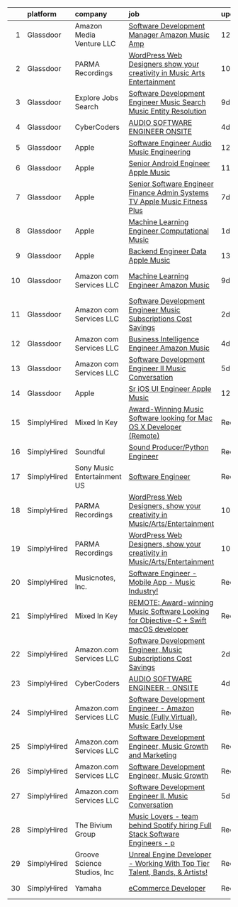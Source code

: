 

|    | platform    | company                     | job                                                                                                                                                                                                                                                                                                                                                                                                                                                                                                                                                                                                                                                                                                                                                                                                                                                                                                                                                                                                                                                                                                                                                                                                                                                                                                                                                                                                                                                                       | update_time   | location                  |
|---:|:------------|:----------------------------|:--------------------------------------------------------------------------------------------------------------------------------------------------------------------------------------------------------------------------------------------------------------------------------------------------------------------------------------------------------------------------------------------------------------------------------------------------------------------------------------------------------------------------------------------------------------------------------------------------------------------------------------------------------------------------------------------------------------------------------------------------------------------------------------------------------------------------------------------------------------------------------------------------------------------------------------------------------------------------------------------------------------------------------------------------------------------------------------------------------------------------------------------------------------------------------------------------------------------------------------------------------------------------------------------------------------------------------------------------------------------------------------------------------------------------------------------------------------------------|:--------------|:--------------------------|
|  1 | Glassdoor   | Amazon Media Venture LLC    | [Software Development Manager  Amazon Music  Amp](https://www.glassdoor.com/partner/jobListing.htm?pos=114&ao=1136043&s=58&guid=00000181c8055d71833d84b2e7a37202&src=GD_JOB_AD&t=SR&vt=w&cs=1_b3653f12&cb=1656918204034&jobListingId=1007954871542&jrtk=3-0-1g740andbis39801-1g740andqjrpf800-272dfb7393a6fc12-)                                                                                                                                                                                                                                                                                                                                                                                                                                                                                                                                                                                                                                                                                                                                                                                                                                                                                                                                                                                                                                                                                                                                                          | 12d           | Irvine, CA                |
|  2 | Glassdoor   | PARMA Recordings            | [WordPress Web Designers  show your creativity in Music Arts Entertainment](https://www.glassdoor.com/partner/jobListing.htm?pos=101&ao=1110586&s=58&guid=00000181c8055d71833d84b2e7a37202&src=GD_JOB_AD&t=SR&vt=w&ea=1&cs=1_01ca4a7b&cb=1656918204033&jobListingId=1007960095074&cpc=654405A9B1E0A9F5&jrtk=3-0-1g740andbis39801-1g740andqjrpf800-a51dcf66eccc53eb--6NYlbfkN0BMd6i3W3qmAtDke4ZitYLMBEMpVvOQU_aO9JUqgRRkgwDvgaVV8jWDDkXv0s9VdhdFtp8vgpc7Xd14geBqCVRfeb-Zk2gFUWrnzfN3CO7_Kshg7e9lFPeLlS31PbWmaUmDuWqBwBaZIqP5E8OfSbZVpgw5zRAc4LpRHBRqxyh3tAhzUrHfLFIfhkH6S2Qey-ZjAwgkHGvcvkyjtcbZysCQ30PVRBpIdY3RQXy4zyKkaS4qe9oVUWekA49-oIxJxkpy5KvusDeMbsJnw502gAX9Kyk1269IovBKnoIUoXsyeU6uOJ2EeA54OrrCyDQiMaLTLZCP_e1FFnrysVDHZhRiok08Z_p4UemiBImOaiHMC3Mq_nNwJ51DwejTHFl3Wo1gddUtQcxidGouOroPZgzbDKK7DibD516Lw3BJ4i1SfMRQiFGIyqP4BTtI2uus0eb_WO8qo9FQgBHN5ZtVp3e20eLEw_pALID_rwLM7n4O9zubYcgGfDDVevGwUWTw7kGZajyvB8o00150uxSFzesfGOYxh3jeN2zJ4VzwkQFl-s_kRPwalQbh)                                                                                                                                                                                                                                                                                                                                                                                                                                                                                                      | 10d           | Remote                    |
|  3 | Glassdoor   | Explore Jobs Search         | [Software Development Engineer   Music Search  Music Entity Resolution](https://www.glassdoor.com/partner/jobListing.htm?pos=111&ao=1136043&s=58&guid=00000181c8055d71833d84b2e7a37202&src=GD_JOB_AD&t=SR&vt=w&cs=1_46215d47&cb=1656918204034&jobListingId=1007961461664&jrtk=3-0-1g740andbis39801-1g740andqjrpf800-4cab3878edebe805-)                                                                                                                                                                                                                                                                                                                                                                                                                                                                                                                                                                                                                                                                                                                                                                                                                                                                                                                                                                                                                                                                                                                                    | 9d            | San Francisco, CA         |
|  4 | Glassdoor   | CyberCoders                 | [AUDIO SOFTWARE ENGINEER   ONSITE](https://www.glassdoor.com/partner/jobListing.htm?pos=105&ao=1110586&s=58&guid=00000181c8055d71833d84b2e7a37202&src=GD_JOB_AD&t=SR&vt=w&ea=1&cs=1_3adc698e&cb=1656918204034&jobListingId=1007971116105&cpc=A65DF3A704A48F9B&jrtk=3-0-1g740andbis39801-1g740andqjrpf800-7de74258abef3f4f--6NYlbfkN0CpFJQzrgRR8WqXWK1qKKEqALWJw739KlKqr2H-MSI4eoBlI4EFrmor2FYZMP3muM22GLzNsMmROHlFnW462upHBo16MwKCrZUPY5sbUmJVvFgZlZOB6K4TTBzV2oLj440xyaVcRxuZVT_JFALo6hknkCb_DgauWlCsisZ6WgS4VPUdUOmzlgbvqFcLkketRrYZbN2fmxJtLc6q0Vhw5ZQTQ9HxYvOhdhLcFYb2EqjjDlPZN-sULKtUHUdQfqXo149bYFzyOnNZQYNQRchAtFqLank7kjQrbKoONaxkwM_9O1R0YPGz2jPl5GjBOJK_EAFcJQHK0S28pESvkdXqIJbX80LE566mxsS4zugtphxjSnoiaoHDkbl-Yvk8b_AFyho1la5gPxb-wxjfa3Fc5ej1hqzyNG_jr1SnkzVUkrH2VU4SftkpSuTj_NevVTMpWfMraMqArI0LfZNMVlCXO3lD4FhATKiUSUbiTx1dsIjEYkOvmMjhSa8Iu2t66IqTUN3TOairXV-H-l4ofUu5qlw2adrQFm-1YsgplrxNN2TF2hJqLYqeteUQrOFBUQ7E0_ut3IIZad5DNw05MqiiSQx3O2c00m-p6eDxZnK6rYpZK02fnID0Wns0zqK2wv3P4QBM8xhp-4sJ4xzjJmqRrSkxEQ8QNQEPeiXi0oJQbCy1vLuMiWjrumuuiT7Eqwr0Q3N-lXjarFacad9kw2IlqdEO-XwiHESDhcxAqAaBUonz-MkPHwlWVGulXyd4BRTr6_VBDSBWZr5yicxqiFGpS_EKEOSEPT_NlaVAcPrAI-E_l9Q-8kS_Uc3czleyCExAUXORw_t-IBOQabrlBTeL1Tylue-YQ-83WbZMczj8Cop8SWKaPjRu5huZ37adNsXYEKQpD9bmNDU9RIE9VzJ9E6ag4VJF0awwJkHIQEMPEsVbARBo_RvOWRQiOFpdAPzgAs1hRyVZ3-lZW0FUe8Y0McOHFfKXk4AU4E0%3D)                                                                                                 | 4d            | San Jose, CA              |
|  5 | Glassdoor   | Apple                       | [Software Engineer   Audio Music Engineering](https://www.glassdoor.com/partner/jobListing.htm?pos=107&ao=1110586&s=58&guid=00000181c8055d71833d84b2e7a37202&src=GD_JOB_AD&t=SR&vt=w&cs=1_cdf83bf7&cb=1656918204034&jobListingId=1007955803226&cpc=3BA4CE39D5B5DEF5&jrtk=3-0-1g740andbis39801-1g740andqjrpf800-07fc713e99e0f44e--6NYlbfkN0BvKrLyj5gPmtZO9T8euul8TCxuuKNOtzRJOomxnwSEodTz2Bc-sPZlt2Zgji_QUXEoe6bix8IQO9KJAqCqjS3W22at7KGCG8P6CXEBKXujWcWwa2EQZcyIHQxth33FLbYNB8-fiR04eFU6xW2u41MJ5P63LixKzVKZ4XeFgNj8aDnk5FgksZdGogIof_9kuLEEqt_EQ5VbzVHEuZRSR11R_gT6puiogfJWMACNWcBTuzzVgU7ozwhGypikxAubKFqYxrW4y-FggZqFJKq9c01gub8CnVFtxQpD_gjnoh1489lGX-jyRX2nyC3W_H8xPjcjkNYuyrrB4iDEFst-GoQ524s4RP3ilUkb70cUkOsPvhhDbl7Y7spEqUqsgsWnXQKqSdyyerwgl-CPOGAyY29ri_QNXJ_ElUvcNp0qYhSBXy8m05tV2sDbkot6HS9DpodOMeCcwjUXu_fL0b4iR1IUd6_pow4Ix5ajLtLJFxFDP1_vndYjTgvja3L-VoKixqJKJryZdlNl-J2JoQoOYli53kyLN5lNIbxGC4dvNBdBe__7G56CA8J2_ijCrchU0NLQ3S1Pm8ceM9RV0cImRCBoPM9AhSNcgAD4WoLnJZ_U8s0jrh1r3mdCm_nrbQ3SgMl3rcmWDz8k_fkNB6ORCRiczNHCFjRjTe1j2rlY6JrFzB-NP1seOG6i5W81260FCt0r3nWz-WkB9_34ugKXq0ffR2qwJZkAbTs1Edg4qasYQjIL7yp5io1IRFI53P96xUtdpKvPvIOIEKqX_L08sC3FzUdC_Vz9mV2VqA1To_toesY0tOaUvtwWBHQZuUBwC7rsRpmkDwYX-eG91tt0c74draNbP3ndxHOXp5oMYSf1uEsU_dYBOR0ftogE2D3zNBrFF9o3_SxqLlRmLYauVEtkyKf20BYegI6oh-nWVo23utOKE1frBg0Yy37EQvBrsqo33bDzzZcoRdPvLmsXcd-FnTz4iy0Ysrc%3D)                                                                                           | 12d           | Cupertino, CA             |
|  6 | Glassdoor   | Apple                       | [Senior Android Engineer   Apple Music](https://www.glassdoor.com/partner/jobListing.htm?pos=106&ao=1110586&s=58&guid=00000181c8055d71833d84b2e7a37202&src=GD_JOB_AD&t=SR&vt=w&cs=1_15cde9e3&cb=1656918204033&jobListingId=1007958336118&cpc=3DB599BF2F4828F0&jrtk=3-0-1g740andbis39801-1g740andqjrpf800-a70bb27c68a7a6c6--6NYlbfkN0BvKrLyj5gPmtZO9T8euul8TCxuuKNOtzRJOomxnwSEodTz2Bc-sPZlC5mDe-NOaJgTibUZKWwoj1L5CZzuCvYelZTCfuoFm050DBiCh4fW3g-g9QvrvuGh2I-00PtdeaHO2a5ACvBLmptIwfTXWCMvWShVtPZBMuwfxpqy-2sTJ-VLft4x4_OXp6vkQjobozK2FjTbiIHtMP3SeoKo1BgnHWfjmBWHil0A1_eeNhGnV7plBAU4rdFs9pDhxRGfAZpzzjJtIoK0KGmikG1d0weB0M_ZFNGtdNPfaIfcggkAOltzIqr5I3itDM7FqxbPwFekoQADYjaHHtZEV9z0v5KpAlanaDSXfI27U_ZAGRPB25baUKwko48f-oA3ofxKTJthoByMglS1Pa_46jQUe7lPwBGgPmmLyFfWIJ2MqPyn5fCHFQMOQlAEQkwubGR-QNI0dnZbOItMcNrmKY27r6SKgJXk8Rn7JwXvtwoaD9ALnv8EN27zlIawD2FM0pk-rwULfsBJTOrktD_8nkJXGXOGsKGx3ChsVG-7mWcEV_m-_Raig_ZjF47Pfrq_7O4gL_-6E6NZ8xvA9ZXh8BbCj2fGk_holL-pw-NdVV741t0WznyuRxFU2HNMU1p-3366VFUVmX1XtwhookVTOy4NbeEwAim-v47cuemrjy5xG8aiDV7MyP0O9tKRL4S7mHUMGIJQuKN5ivCxaFX9-OuCckLeMcZfHg-XgM8BsgYztwBBxzCHdxmVZ1pRObOaFV5HT1cyb5pP-ATrAQiDAPWlo21wdd7LDwfdb5VNScJ4upM8NHfA_ZtdLjJLsrgFJCd2nK5MDKehpku-nY852IXdcuKkt9QQ9ml1QT11XT6GvuYTkU4Ewr2o3xQSCw3V6t3BavPGvt9ILxOt9NO-msABnt4Oh6loeuPvSY40yrc60YGmCiYDTtQcugZ2ZD_mlMfkWvBILHL6jxEm9ar7OUb5Vg3MSFkAjW6okP0%3D)                                                                                                 | 11d           | San Diego, CA             |
|  7 | Glassdoor   | Apple                       | [Senior Software Engineer   Finance   Admin Systems  TV   Apple Music  Fitness Plus ](https://www.glassdoor.com/partner/jobListing.htm?pos=104&ao=1110586&s=58&guid=00000181c8055d71833d84b2e7a37202&src=GD_JOB_AD&t=SR&vt=w&cs=1_3a5727a6&cb=1656918204033&jobListingId=1007965233471&cpc=A65DF3A704A48F9B&jrtk=3-0-1g740andbis39801-1g740andqjrpf800-ae0f27bdc28e0250--6NYlbfkN0BvKrLyj5gPmtZO9T8euul8TCxuuKNOtzRJOomxnwSEodTz2Bc-sPZlADHp0xxmf8VeuY8ylQRai-V3wvVX6caqz5RJ_LZ51DxmtvWx3a9Ex-8fRZnA-0QSTxhEYtCWdU7hfwLK5xjTM-lnW3XaidCgOmivPDNDQqkpJxlrl9kv11H3vqiZ-nH8a7aUA8IMplL-0bv8byJ5KZucl-Bxwt3HsHQ9TOK_P1J9p3wJX8Sn37ZArQ_gn0gYWU55N-Ttbh8ViMN6xdfbxa-3fttUrqOP5GXro5jUByov1GfrwimKsg-x3ZCJa44d9RVb7zOdD4tDthFGDytxG19_WP5AJIg-5eMAYl2ajUp9BbNW4LzIMJ2JnpnEHMjfHZtiVelNfDzo94LBbjKUJx1b996qF8H3WHcnSUWhHpB90y5UJvtclcogr5eoH9bOn7nzs1Y8uQkvSXDYYwNMrNtP50-e9EaTd7O_eB-S_Xscuehmy3nTOygYvEVxLt_FR-volvOJwZ2wk5nNiygECf0-pR5Vas0K8mO48gi2R8SlNaAZOhM6wzU6e363K8N26Ko4yq8nkkFI0X43CCwtFQZRsFIKfY6KuP95jRSLzvCvhsFVxBuE28i0sjWPcpPdCNmZc_v91UkDsnvu5DMLsH5kW2bHs_KxMIeV2NbGYUlh1XP_BrVFln9nZtK286sViK2P-PoaIyev8sPHLerhdRXSPdrQGdnmEHuDJLk_XF8hjTv0xu3EYfSMjRKfydDJamZsytvd6W3Gv2DNMPIxVyxHxsR4X0j8O_BHkk0wKna4a4LKWqbYWurPczpCHOaKsqcvr8OQxcv45bklX73rZVsYMAGYegsgUq1W3ZydVinw-PNK7GQ3Sif_wxULG4mmMUg1PHo62HMyacHOcRpEo4guUfJeHoSKVY_QSDW53skzqiI2bOBbZkkxGFYu3-3JM5jCfruSZMmUO4K-3_EM4-VTauKL79jKQyCQAmcCl9qLfK97Vvq7a3SyvXTlA5awzTFQuJLada2AVdwslyuCyBATgwVq06Sq) | 7d            | Austin, TX                |
|  8 | Glassdoor   | Apple                       | [Machine Learning Engineer  Computational Music](https://www.glassdoor.com/partner/jobListing.htm?pos=112&ao=1136043&s=58&guid=00000181c8055d71833d84b2e7a37202&src=GD_JOB_AD&t=SR&vt=w&cs=1_03177bf3&cb=1656918204034&jobListingId=1007979225854&jrtk=3-0-1g740andbis39801-1g740andqjrpf800-67f1049acc28ea52-)                                                                                                                                                                                                                                                                                                                                                                                                                                                                                                                                                                                                                                                                                                                                                                                                                                                                                                                                                                                                                                                                                                                                                           | 1d            | Portland, OR              |
|  9 | Glassdoor   | Apple                       | [Backend Engineer Data   Apple Music](https://www.glassdoor.com/partner/jobListing.htm?pos=102&ao=1110586&s=58&guid=00000181c8055d71833d84b2e7a37202&src=GD_JOB_AD&t=SR&vt=w&cs=1_cab7f4cb&cb=1656918204033&jobListingId=1007950938244&cpc=8795CF9063CD573D&jrtk=3-0-1g740andbis39801-1g740andqjrpf800-12d83685509c3883--6NYlbfkN0BvKrLyj5gPmtZO9T8euul8TCxuuKNOtzRJOomxnwSEodTz2Bc-sPZlFpP0h5lDivqTF5_QeIpS_cDvN7FQMh8G5Q27mXkfq6J_zu8iXTfNQv2d91851vXbBzAq-u4LhSiSVS7JHPHJJPqd4DPZm67dI48mIQvipeOSk8vKm-DGTDWStwyEn_fuR1FXzUHQ_LLqyHImGCVzrUkO_SliTHd-Vroy68TgtzRdWAPOG50hv9viUqkDBTqhtNb8vhluN4UEgkDW9WzNeOFa4EnWLUBqFZwBOniPaE-kbW89iJTM5O_VoZpS_Y22tMVvk1vQV_QLVC1Rk0g2mxa66J6CqDsgCOCfmscvsrRuKJPqrQhPOn0TXJbp8jM7FleiBf0FQz93xRZLkt59b2HdguiQrxSXlgpanStNpMpM0ILU-snEWVwQ6T4Jy60bcJPeMAMMdP4tvTUOttIui0pyCBzDtoA2J262FALsehWOrUTiKvSYOiUvpQDGttkzzkEL9vmubgJXlHlbF1LUdz6n287vRLMJf40oDq62XH9-bkzD6f1uJaOUbbTHfCCgG385AUxtpPXyNZwkXq-w1znLiHtLCKoKX852QHjyE6Yz5oaKWjft9NnS4cbMm3TItmnVTz29jbQCkBFvlJs5FTl8TBytHqJaSVWlJgEJ13XpyvKRYI9skqfBUW_2ztELpEd_zw17mcbja1k2RsLaRTFqwp67M6GgF7YALS9V7_N9oD3CEBJrTgez_l_B2HI6LDDeChTkjLvH72wkmOLQzTiQ4Za3o4bfyl8M4QDj9DZQHTO8bwToi-7aOOOFdSg75H3Z0BQ4lfEDM_moEI329S--G4t53FFSiPTxDZc96jHNAmkMmDqSPyA_aUkIT5nWeeGeJfChfiNHLDxzm095jMpFIXOPndU1llSXLxfdjjVa9C2l9eObsfnGVUPMYoW-Mb0639XEjDi-ECgSMYgLog3Wh89gTi0g)                                                                                                                 | 13d           | New York, NY              |
| 10 | Glassdoor   | Amazon com Services LLC     | [Machine Learning Engineer  Amazon Music](https://www.glassdoor.com/partner/jobListing.htm?pos=113&ao=1136043&s=58&guid=00000181c8055d71833d84b2e7a37202&src=GD_JOB_AD&t=SR&vt=w&cs=1_c166c720&cb=1656918204034&jobListingId=1007962183549&jrtk=3-0-1g740andbis39801-1g740andqjrpf800-7c0081a0693f6e3b-)                                                                                                                                                                                                                                                                                                                                                                                                                                                                                                                                                                                                                                                                                                                                                                                                                                                                                                                                                                                                                                                                                                                                                                  | 9d            | San Francisco, CA         |
| 11 | Glassdoor   | Amazon com Services LLC     | [Software Development Engineer  Music Subscriptions Cost Savings](https://www.glassdoor.com/partner/jobListing.htm?pos=110&ao=1136043&s=58&guid=00000181c8055d71833d84b2e7a37202&src=GD_JOB_AD&t=SR&vt=w&cs=1_a9a64eff&cb=1656918204034&jobListingId=1007976089057&jrtk=3-0-1g740andbis39801-1g740andqjrpf800-28bc9f5ad4eb9c12-)                                                                                                                                                                                                                                                                                                                                                                                                                                                                                                                                                                                                                                                                                                                                                                                                                                                                                                                                                                                                                                                                                                                                          | 2d            | San Francisco, CA         |
| 12 | Glassdoor   | Amazon com Services LLC     | [Business Intelligence Engineer  Amazon Music](https://www.glassdoor.com/partner/jobListing.htm?pos=109&ao=1136043&s=58&guid=00000181c8055d71833d84b2e7a37202&src=GD_JOB_AD&t=SR&vt=w&cs=1_cd6edb6d&cb=1656918204034&jobListingId=1007971263077&jrtk=3-0-1g740andbis39801-1g740andqjrpf800-5bd6390416243998-)                                                                                                                                                                                                                                                                                                                                                                                                                                                                                                                                                                                                                                                                                                                                                                                                                                                                                                                                                                                                                                                                                                                                                             | 4d            | Seattle, WA               |
| 13 | Glassdoor   | Amazon com Services LLC     | [Software Development Engineer II  Music Conversation](https://www.glassdoor.com/partner/jobListing.htm?pos=108&ao=1136043&s=58&guid=00000181c8055d71833d84b2e7a37202&src=GD_JOB_AD&t=SR&vt=w&cs=1_20cb10cd&cb=1656918204034&jobListingId=1007969199509&jrtk=3-0-1g740andbis39801-1g740andqjrpf800-80c791973155ad87-)                                                                                                                                                                                                                                                                                                                                                                                                                                                                                                                                                                                                                                                                                                                                                                                                                                                                                                                                                                                                                                                                                                                                                     | 5d            | Seattle, WA               |
| 14 | Glassdoor   | Apple                       | [Sr  iOS UI Engineer Apple Music](https://www.glassdoor.com/partner/jobListing.htm?pos=103&ao=1110586&s=58&guid=00000181c8055d71833d84b2e7a37202&src=GD_JOB_AD&t=SR&vt=w&cs=1_3790eeb4&cb=1656918204033&jobListingId=1007953436787&cpc=B076152010A3B66C&jrtk=3-0-1g740andbis39801-1g740andqjrpf800-6b48f68127162d2d--6NYlbfkN0BvKrLyj5gPmtZO9T8euul8TCxuuKNOtzRJOomxnwSEodTz2Bc-sPZl1dBMH13w-jPG2G3T-i-GLEFchHGcFa8MguPlTO6XLwzAMQBFoGjqi0wt0Mh4MM14Z2gcB9Y4d2btViXEFylHFVO6cOHypjmR7yWFLre5OUuYQuv0UwgZNHYI9JClp87ZUfQ9BR8OMrggkUMdzF25fknvVnnQh_CWlpknB9soStnGTXT7AwxlBtfV3QsSB3o-WJMW-Z7YMgnxF1I-y340LLXsm7tcMuSyna6JlvKTdBwb8FLp4hXBthp0dYB9CGHhTcupcJncYhrNvxjxViUy3r3nENnoTP2I7ycAvP0IQbaTngKmMSC_YeyUJCo3ynLMeffh0RhwAaizH0rfFoRAwWdRyaLvXykctbgpsI_XbVjtB8c_wuoOV57qijmlVGzy4gfEh3bbsIKr4o5gwCzGef-t0g5OFlsyoaZ5XhDDkQ8BiwfavUJEID_M8IElARuq6q5YlDIBmM3N2Dt9P5cu7y400IGfnH1d2cbMGXJ9-h6ajljNpce8-nL4q6qcK1RP9QcH8p96a3fOiVyfy8rC5hMCjA0Plxj8vVvWrrKOec93SXbRAl3OrFNbHp0RtgmIAW0VUM_Yw0gKt4CS3QcsjokAffhWoPd7mWeyNcM-1c8b4srdjPzzWCgZgLHJsauNlMer_vHuI3c6zCx17wwwvQO3-QmSXzfbqYsWNrmqYBvy79sDTqOrP3pSmGAI3UiN8yR0kAr1C0ol24A_xD3Sx-jY0pWQ9plnF337NFlWTBamSHIgEZhMa2-FyFvg58FzAfXeg3zrO7uJTf1dDMtLSLOAZDGHqjo4-Uvx1loYh0KW4aTEqhIsQpSTPzsRLpJmyxFyk5jAIby_0WjFQ9by6BxUySRg6zV6NORG6vUvHdk81Wf1Os97CAm2_YD2LSrHqmNAu3kpLqhk6c-mFTQ9KuJqN94PQDb5)                                                                                                                     | 12d           | Seattle, WA               |
| 15 | SimplyHired | Mixed In Key                | [Award-Winning Music Software looking for Mac OS X Developer (Remote)](https://www.simplyhired.com/job/L-2EZU2jVtCOIASfQ2mTylRc_wBs8G000Bd98cub72rlOwsLWp3RJA?q=music+developer)                                                                                                                                                                                                                                                                                                                                                                                                                                                                                                                                                                                                                                                                                                                                                                                                                                                                                                                                                                                                                                                                                                                                                                                                                                                                                          | Recently      | Miami, FL                 |
| 16 | SimplyHired | Soundful                    | [Sound Producer/Python Engineer](https://www.simplyhired.com/job/fKwTfqRWVzhZJJT6yoybTUB5_pL76wxlddnu6kqy2_naoU7JVaHVBQ?q=music+developer)                                                                                                                                                                                                                                                                                                                                                                                                                                                                                                                                                                                                                                                                                                                                                                                                                                                                                                                                                                                                                                                                                                                                                                                                                                                                                                                                | Recently      | Remote                    |
| 17 | SimplyHired | Sony Music Entertainment US | [Software Engineer](https://www.simplyhired.com/job/jFkvNvEv1wn60HATk7O-oL0MKoQTR7k52KdPdKtiGDucAYDETTZT8w?q=music+developer)                                                                                                                                                                                                                                                                                                                                                                                                                                                                                                                                                                                                                                                                                                                                                                                                                                                                                                                                                                                                                                                                                                                                                                                                                                                                                                                                             | Recently      | New York, NY +1 location  |
| 18 | SimplyHired | PARMA Recordings            | [WordPress Web Designers, show your creativity in Music/Arts/Entertainment](https://www.simplyhired.com/job/Wpl3TU8XzCpcpJgy39HbFjwOkTi5fD0pThvI6-P168aePEhTBsPxGw?q=music+developer)                                                                                                                                                                                                                                                                                                                                                                                                                                                                                                                                                                                                                                                                                                                                                                                                                                                                                                                                                                                                                                                                                                                                                                                                                                                                                     | 10d           | Remote                    |
| 19 | SimplyHired | PARMA Recordings            | [WordPress Web Designers, show your creativity in Music/Arts/Entertainment](https://www.simplyhired.com/job/Wpl3TU8XzCpcpJgy39HbFjwOkTi5fD0pThvI6-P168aePEhTBsPxGw?q=music+developer)                                                                                                                                                                                                                                                                                                                                                                                                                                                                                                                                                                                                                                                                                                                                                                                                                                                                                                                                                                                                                                                                                                                                                                                                                                                                                     | 10d           | Remote                    |
| 20 | SimplyHired | Musicnotes, Inc.            | [Software Engineer - Mobile App - Music Industry!](https://www.simplyhired.com/job/znPtqyuOs7-wVaRUojghv2RSA5GqEzrKbutvPlgAZWT6nXoyEGnC5Q?q=music+developer)                                                                                                                                                                                                                                                                                                                                                                                                                                                                                                                                                                                                                                                                                                                                                                                                                                                                                                                                                                                                                                                                                                                                                                                                                                                                                                              | Recently      | Madison, WI               |
| 21 | SimplyHired | Mixed In Key                | [REMOTE: Award-winning Music Software Looking for Objective-C + Swift macOS developer](https://www.simplyhired.com/job/hp01aCVdwM9hovpsfWt-nTSQSiUrrYDI2aQZ3w5x5T-YN0cNGt-cJw?q=music+developer)                                                                                                                                                                                                                                                                                                                                                                                                                                                                                                                                                                                                                                                                                                                                                                                                                                                                                                                                                                                                                                                                                                                                                                                                                                                                          | Recently      | Miami, FL                 |
| 22 | SimplyHired | Amazon.com Services LLC     | [Software Development Engineer, Music Subscriptions Cost Savings](https://www.simplyhired.com/job/XEwopm5QuGvr8VS5kIUwNZP7ZFm0iF7icTMe2PPpOp9gSB5axghabg?q=music+developer)                                                                                                                                                                                                                                                                                                                                                                                                                                                                                                                                                                                                                                                                                                                                                                                                                                                                                                                                                                                                                                                                                                                                                                                                                                                                                               | 2d            | San Francisco, CA         |
| 23 | SimplyHired | CyberCoders                 | [AUDIO SOFTWARE ENGINEER - ONSITE](https://www.simplyhired.com/job/u9aduMD4KDSQM1GUxeMIX_rqfRvPCCQEW-kK9TRFZFRXfqLW094LWA?q=music+developer)                                                                                                                                                                                                                                                                                                                                                                                                                                                                                                                                                                                                                                                                                                                                                                                                                                                                                                                                                                                                                                                                                                                                                                                                                                                                                                                              | 4d            | San Jose, CA              |
| 24 | SimplyHired | Amazon.com Services LLC     | [Software Development Engineer - Amazon Music (Fully Virtual), Music Early Use](https://www.simplyhired.com/job/bPucS2ezOmq_euYS4yOlSlBq38iEEckibLwyk_-ViXd3MbR-kzjfrQ?q=music+developer)                                                                                                                                                                                                                                                                                                                                                                                                                                                                                                                                                                                                                                                                                                                                                                                                                                                                                                                                                                                                                                                                                                                                                                                                                                                                                 | Recently      | United States             |
| 25 | SimplyHired | Amazon.com Services LLC     | [Software Development Engineer, Music Growth and Marketing](https://www.simplyhired.com/job/COgE4ba40SY679Vg4gd2PnR43lV0-F2AjbViIbHLGPELfpuRdsLq-w?q=music+developer)                                                                                                                                                                                                                                                                                                                                                                                                                                                                                                                                                                                                                                                                                                                                                                                                                                                                                                                                                                                                                                                                                                                                                                                                                                                                                                     | Recently      | New York, NY +2 locations |
| 26 | SimplyHired | Amazon.com Services LLC     | [Software Development Engineer, Music Growth](https://www.simplyhired.com/job/-fIKzrMiz647_EPO10X983-9DcW9djizcrV0u9GvFiMeKCTeXOA_BA?q=music+developer)                                                                                                                                                                                                                                                                                                                                                                                                                                                                                                                                                                                                                                                                                                                                                                                                                                                                                                                                                                                                                                                                                                                                                                                                                                                                                                                   | Recently      | Remote +1 location        |
| 27 | SimplyHired | Amazon.com Services LLC     | [Software Development Engineer II, Music Conversation](https://www.simplyhired.com/job/GDAZ372e6v49-RFtYoedEUy6wzYh98VPQPQpYGCSFhN3SQQ19XMroA?q=music+developer)                                                                                                                                                                                                                                                                                                                                                                                                                                                                                                                                                                                                                                                                                                                                                                                                                                                                                                                                                                                                                                                                                                                                                                                                                                                                                                          | 5d            | Seattle, WA               |
| 28 | SimplyHired | The Bivium Group            | [Music Lovers - team behind Spotify hiring Full Stack Software Engineers - p](https://www.simplyhired.com/job/xwPIhzuTN5QU7HiZUxxulf6NVWJJFVEgQggMHrjRfTQugyKoDq1S5w?q=music+developer)                                                                                                                                                                                                                                                                                                                                                                                                                                                                                                                                                                                                                                                                                                                                                                                                                                                                                                                                                                                                                                                                                                                                                                                                                                                                                   | Recently      | Boston, MA                |
| 29 | SimplyHired | Groove Science Studios, Inc | [Unreal Engine Developer - Working With Top Tier Talent, Bands, & Artists!](https://www.simplyhired.com/job/tMUv0bhv1WXQseALxCUyt4HnppYbuHAxKhmBeo43qD4xlbIyIH-L1Q?q=music+developer)                                                                                                                                                                                                                                                                                                                                                                                                                                                                                                                                                                                                                                                                                                                                                                                                                                                                                                                                                                                                                                                                                                                                                                                                                                                                                     | Recently      | Remote                    |
| 30 | SimplyHired | Yamaha                      | [eCommerce Developer](https://www.simplyhired.com/job/-I-MZ-x3bjvyZzYMY1m95ZbdcGZoy_xdePKyOZzMV0dQuvtHs9crTA?q=music+developer)                                                                                                                                                                                                                                                                                                                                                                                                                                                                                                                                                                                                                                                                                                                                                                                                                                                                                                                                                                                                                                                                                                                                                                                                                                                                                                                                           | Recently      | United States             |